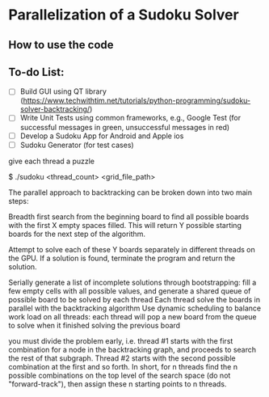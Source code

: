 # Parallelization of a Sudoku Solver

## How to use the code

## To-do List:
* [ ] Build GUI using QT library (https://www.techwithtim.net/tutorials/python-programming/sudoku-solver-backtracking/)
* [ ] Write Unit Tests using common frameworks, e.g., Google Test (for successful messages in green, unsuccessful messages in red)
* [ ] Develop a Sudoku App for Android and Apple ios
* [ ] Sudoku Generator (for test cases)

give each thread a puzzle

$ ./sudoku <thread_count> <grid_file_path>

The parallel approach to backtracking can be broken down into two main steps:

Breadth first search from the beginning board to find all possible boards with the first X empty spaces filled. This will return Y possible starting boards for the next step of the algorithm.

Attempt to solve each of these Y boards separately in different threads on the GPU. If a solution is found, terminate the program and return the solution.


Serially generate a list of incomplete solutions through bootstrapping: fill a few empty cells with all possible values, and generate a shared queue of possible board to be solved by each thread
Each thread solve the boards in parallel with the backtracking algorithm
Use dynamic scheduling to balance work load on all threads: each thread will pop a new board from the queue to solve when it finished solving the previous board

you must divide the problem early, i.e. thread #1 starts with the first combination for a node in the backtracking graph, and proceeds to search the rest of that subgraph. Thread #2 starts with the second possible combination at the first and so forth. In short, for n threads find the n possible combinations on the top level of the search space (do not "forward-track"), then assign these n starting points to n threads.